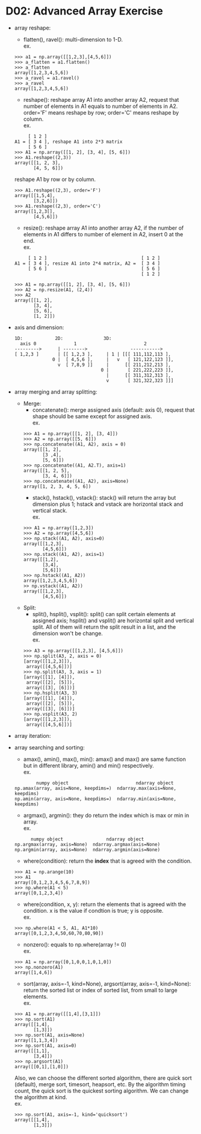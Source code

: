 # D02: Advanced Array Exercise
*	array reshape:
	*	flatten(), ravel(): multi-dimension to 1-D.<br>
	ex.
	```
	>>> a1 = np.array([[1,2,3],[4,5,6]])
	>>> a_flatten = a1.flatten()
	>>> a_flatten
	array([1,2,3,4,5,6])
	>>> a_ravel = a1.ravel()
	>>> a_ravel
	array([1,2,3,4,5,6])
	```
	*	reshape(): reshape array A1 into another array A2, request that number of elements in A1 equals to number of elements in A2. order='F' means reshape by row; order='C' means reshape by column.<br>
	ex.
	```
	     [ 1 2 ]
	A1 = [ 3 4 ], reshape A1 into 2*3 matrix
	     [ 5 6 ]
	>>> A1 = np.array([[1, 2], [3, 4], [5, 6]])
	>>> A1.reshape((2,3))
	array([[1, 2, 3],
           [4, 5, 6]])
    ```
    reshape A1 by row or by column.
    ```
    >>> A1.reshape((2,3), order='F')
    array([[1,5,4],
           [3,2,6]])
    >>> A1.reshape((2,3), order='C')
    array([1,2,3[],
           [4,5,6]])
	```
	*	resize(): reshape array A1 into another array A2, if the number of elements in A1 differs to number of element in A2, insert 0 at the end.<br>
	ex. 
	```
	     [ 1 2 ]                                   [ 1 2 ]
	A1 = [ 3 4 ], resize A1 into 2*4 matrix, A2 =  [ 3 4 ]
	     [ 5 6 ]                                   [ 5 6 ]
	                                               [ 1 2 ]
	```

	```
	>>> A1 = np.array([[1, 2], [3, 4], [5, 6]])
	>>> A2 = np.resize(A1, (2,4))
	>>> A2
	array([[1, 2],
		   [3, 4],
		   [5, 6],
		   [1, 2]])
	```
*	axis and dimension:
	```
	1D:            2D:               3D:
	  axis 0              1                         2
	--------->      | -------->                ----------->
	[ 1,2,3 ]       | [[ 1,2,3 ],     | 1 | [[[ 111,112,113 ],
	              0 |  [ 4,5,6 ],     |   v   [ 121,122,123 ]],
	                v  [ 7,8,9 ]]     |      [[ 211,212,213 ],
	                                0 |       [ 221,222,223 ]],
	                                  |      [[ 311,312,313 ],
	                                  v       [ 321,322,323 ]]]
	```
*	array merging and array splitting:
	*	Merge:
		*	concatenate(): merge assigned axis (default: axis 0), request that shape should be same except for assigned axis.<br>
		ex.
		```
		>>> A1 = np.array([[1, 2], [3, 4]])
		>>> A2 = np.array([[5, 6]])
		>>> np.concatenate((A1, A2), axis = 0)
		array([[1, 2],
			   [3 ,4],
			   [5, 6]])
		>>> np.concatenate((A1, A2.T), axis=1)
		array([[1, 2, 5],
       	       [3, 4, 6]])
		>>> np.concatenate((A1, A2), axis=None)
		array([1, 2, 3, 4, 5, 6])
		```
		*	stack(), hstack(), vstack(): stack() will return the array but dimension plus 1; hstack and vstack are horizontal stack and vertical stack.<br>
		ex.
		```
		>>> A1 = np.array([1,2,3])
		>>> A2 = np.array([4,5,6])
		>>> np.stack((A1, A2), axis=0)
		array([[1,2,3],
			   [4,5,6]])
		>>> np.stack((A1, A2), axis=1)
		array([[1,2],
			   [3,4],
			   [5,6]])
		>>> np.hstack((A1, A2))
		array([1,2,3,4,5,6])
		>> np.vstack((A1, A2))
		array([[1,2,3],
			   [4,5,6]])
		```
	*	Split:
		* split(), hsplit(), vsplit(): split() can split certain elements at assigned axis; hsplit() and vsplit() are horizontal split and vertical split. All of them will return the split result in a list, and the dimension won't be change.<br>
		ex.
		```
		>>> A3 = np.array([[1,2,3], [4,5,6]])
		>>> np.split(A3, 2, axis = 0)
		[array([[1,2,3]]),
		 array([[4,5,6]])]
		>>> np.split(A3, 3, axis = 1)
		[array([[1], [4]]),
		 array([[2], [5]]),
		 array([[3], [6]])]
		>>> np.hsplit(A3, 3)
		[array([[1], [4]]),
		 array([[2], [5]]),
		 array([[3], [6]])]
		>>> np.vsplit(A3, 2)
		[array([[1,2,3]]),
		 array([[4,5,6]])]
		```
*	array iteration:
*	array searching and sorting:
	*	amax(), amin(), max(), min(): amax() and max() are same function but in different library, amin() and min() respectively.<br>
	ex.
	```
	        numpy object                         ndarray object
	np.amax(array, axis=None, keepdims=)  ndarray.max(axis=None, keepdims)
	np.amin(array, axis=None, keepdims=)  ndarray.min(axis=None, keepdims)
	```
	*	argmax(), argmin(): they do return the index which is max or min in array.<br>
	ex.
	```
	      numpy object                ndarray object
	np.argmax(array, axis=None)  ndarray.argmax(axis=None)
	np.argmin(array, axis=None)  ndarray.argmin(axis=None)
	```
	*	where(condition): return the **index** that is agreed with the condition.<br>
	```
	>>> A1 = np.arange(10)
	>>> A1
	array([0,1,2,3,4,5,6,7,8,9])
	>>> np.where(A1 < 5)
	array([0,1,2,3,4])
	```
	*	where(condition, x, y): return the elements that is agreed with the condition. x is the value if condtion is true; y is opposite.<br>
	ex.
	```
	>>> np.where(A1 < 5, A1, A1*10)
	array([0,1,2,3,4,50,60,70,80,90])
	```
	*	nonzero(): equals to np.where(array != 0)<br>
	ex.
	```
	>>> A1 = np.array([0,1,0,0,1,0,1,0])
	>>> np.nonzero(A1)
	array([1,4,6])
	```
	*	sort(array, axis=-1, kind=None), argsort(array, axis=-1, kind=None): return the sorted list or index of sorted list, from small to large elements.<br>
	ex.
	```
	>>> A1 = np.array([[1,4],[3,1]])
	>>> np.sort(A1)
	array([[1,4],
	       [1,3]])
	>>> np.sort(A1, axis=None)
	array([1,1,3,4])
	>>> np.sort(A1, axis=0)
	array([[1,1],
	       [3,4]])
	>>> np.argsort(A1)
	array([[0,1],[1,0]])
	```
	Also, we can choose the different sorted algorithm, there are quick sort (default), merge sort, timesort, heapsort, etc. By the algorithm timing count, the quick sort is the quickest sorting algorithm. We can change the algorithm at kind.<br>
	ex.
	```
	>>> np.sort(A1, axis=-1, kind='quicksort')
	array([[1,4],
	       [1,3]])
	```




